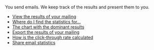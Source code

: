 You send emails. We keep track of the results and present them to you.

-   [View the results of your
    mailing](./view-the-results-of-your-mailing.md)
-   [Where do I find the statistics
    for...](./where-do-i-find-the-statistics-for.md)
-   [The chart with the dominant
    results](./the-dominant-results-of-a-mailing.md)
-   [Export the results of your
    mailing](./export-the-results-of-your-mailing.md)
-   [How is the click-through rate
    calculated](./how-is-the-ctr-calculated.md)
-   [Share email
    statistics](./share-the-results-of-your-mailing.md)

